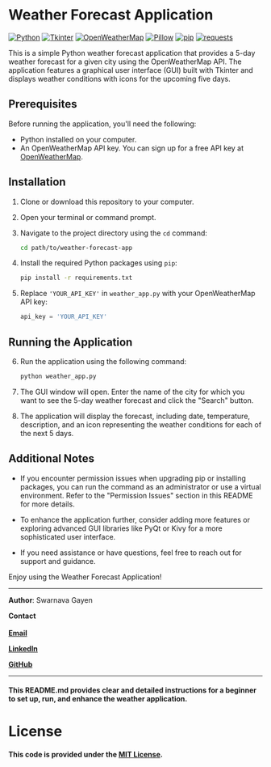 
# Weather Forecast Application
[![Python](https://img.shields.io/badge/Python-3.12-blue)](https://www.python.org/)
[![Tkinter](https://img.shields.io/badge/Tkinter-GUI-red)](https://docs.python.org/3/library/tkinter.html)
[![OpenWeatherMap](https://img.shields.io/badge/OpenWeatherMap-API-yellow)](https://openweathermap.org/)
[![Pillow](https://img.shields.io/badge/Pillow-Image_Processing-orange)](https://pillow.readthedocs.io/en/stable/index.html)
[![pip](https://img.shields.io/badge/pip-Package_Manager-brightgreen)](https://pypi.org/project/pip/)
[![requests](https://img.shields.io/badge/requests-HTTP_Library-success)](https://docs.python-requests.org/en/latest/)

This is a simple Python weather forecast application that provides a 5-day weather forecast for a given city using the OpenWeatherMap API. The application features a graphical user interface (GUI) built with Tkinter and displays weather conditions with icons for the upcoming five days.

## Prerequisites

Before running the application, you'll need the following:

- Python installed on your computer.
- An OpenWeatherMap API key. You can sign up for a free API key at [OpenWeatherMap](https://openweathermap.org/).

## Installation

1. Clone or download this repository to your computer.

2. Open your terminal or command prompt.

3. Navigate to the project directory using the `cd` command:

   ```bash
   cd path/to/weather-forecast-app
   ```

4. Install the required Python packages using `pip`:

   ```bash
   pip install -r requirements.txt
   ```

5. Replace `'YOUR_API_KEY'` in `weather_app.py` with your OpenWeatherMap API key:

   ```python
   api_key = 'YOUR_API_KEY'
   ```

## Running the Application

6. Run the application using the following command:

   ```bash
   python weather_app.py
   ```

7. The GUI window will open. Enter the name of the city for which you want to see the 5-day weather forecast and click the "Search" button.

8. The application will display the forecast, including date, temperature, description, and an icon representing the weather conditions for each of the next 5 days.

## Additional Notes

- If you encounter permission issues when upgrading pip or installing packages, you can run the command as an administrator or use a virtual environment. Refer to the "Permission Issues" section in this README for more details.

- To enhance the application further, consider adding more features or exploring advanced GUI libraries like PyQt or Kivy for a more sophisticated user interface.

- If you need assistance or have questions, feel free to reach out for support and guidance.

Enjoy using the Weather Forecast Application!

---

**Author**: Swarnava Gayen

**Contact** \
\
[**Email**](swarnavagayen@gmail.com)

[**LinkedIn**](https://www.linkedin.com/in/swarnava-gayen)

[**GitHub**](https://github.com/raj007-star)


---
#### This README.md provides clear and detailed instructions for a beginner to set up, run, and enhance the weather application. 


# License

#### This code is provided under the [MIT License](LICENSE).
